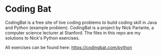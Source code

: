 # Coding Bat

CodingBat is a free site of live coding problems to build coding skill in Java and Python (example problem). CodingBat is a project by Nick Parlante, a computer science lecturer at Stanford. The files in this repo are my solutions to Nick's Python exercises.

All exercises can be found here:
https://codingbat.com/python
